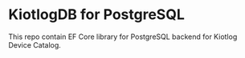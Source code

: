 # KiotlogDB for PostgreSQL

This repo contain EF Core library for PostgreSQL backend for Kiotlog Device Catalog.